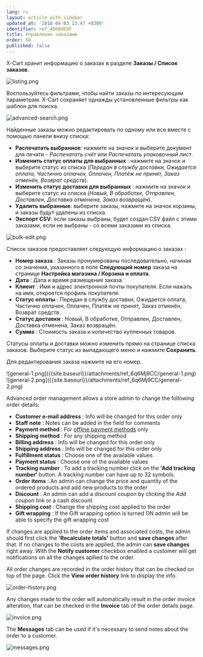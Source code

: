 ```yaml
---
lang: ru
layout: article_with_sidebar
updated_at: '2018-04-03 13:47 +0300'
identifier: ref_4DhBdE0F
title: Управление заказами
order: 50
published: false
---
```

X-Cart хранит информацию о заказах в разделе **Заказы / Список заказов**.

![listing.png]({{site.baseurl}}/attachments/ref_6q6Mj9CC/listing.png)

Воспользуйтесь фильтрами, чтобы найти заказы по интересующим параметрам. X-Cart сохраняет однажды установленные фильтры как шаблон для поиска.

![advanced-search.png]({{site.baseurl}}/attachments/ref_6q6Mj9CC/advanced-search.png)

Найденные заказы можно редактировать по одному или все вместе с помощью панели внизу списка:
* **Распечатать выбранное**: нажмите на значок и выберите документ для печати - _Распечатать счёт_ или _Распечатать упаковочный лист_.
* **Изменить статус оплаты для выбранных** : нажмите на значок и выберите статус из списка (_Передан в службу доставки, Ожидается оплата, Частично оплачен, Оплачен, Платёж не принят, Заказ отменён, Возврат средств_).
* **Изменить статус доставки для выбранных** : нажмите на значок и выберите статус из списка (_Новый, В обработке, Отправлен, Доставлен, Доставка отменена, Заказ возвращён_).
* **Удалить выбранные**: выберите заказы, нажмите на значок корзины, и заказы будут удалены из списка.
* **Экспорт CSV**: если заказы выбраны, будет создан CSV файл с этими заказами, если не выбраны - со всеми заказами из списка.

![bulk-edit.png]({{site.baseurl}}/attachments/ref_6q6Mj9CC/bulk-edit.png)

Список заказов предоставляет следующую информацию о заказах
:
* **Номер заказа** : Заказы пронумерованы последовательно, начиная со значения, указанного в поле **Следующий номер** заказа  на странице **Настройка магазина / Корзина и оплата**.
* **Дата** : Дата и время размещения заказа.
* **Клиент** : Имя и адрес электронной почты покупателя. Если нажать на имя, откроется профиль покупателя.
* **Статус оплаты** : Передан в службу доставки, Ожидается оплата, Частично оплачен, Оплачен, Платёж не принят, Заказ отменён, Возврат средств.
* **Статус доставки** : Новый, В обработке, Отправлен, Доставлен, Доставка отменена, Заказ возвращён.
* **Сумма** : Стоимость заказа и количество купленных товаров.

Статусы оплаты и доставки можно изменить прямо на странице списка заказов. Выберите статус из выпадающего меню и нажмите **Сохранить**. 

Для редактирования заказа нажмите на его номер.

<div class="ui stackable three column grid">
  <div class="column" markdown="span">![general-1.png]({{site.baseurl}}/attachments/ref_6q6Mj9CC/general-1.png)</div>
  <div class="column" markdown="span">![general-2.png]({{site.baseurl}}/attachments/ref_6q6Mj9CC/general-2.png)</div>
</div>

Advanced order management allows a store admin to change the following order details:
* **Customer e-mail address** : Info will be changed for this order only
* **Staff note** : Notes can be added in the field for comments
* **Payment method** : For [offline payment methods](https://kb.x-cart.com/payments/accepting_payments.html#offline-payment-methods "Managing Orders in X-Cart") only
* **Shipping method** : For any shipping method
* **Billing address** : Info will be changed for this order only
* **Shipping address** : Info will be changed for this order only
* **Fulfillment status** : Choose one of the available values
* **Payment status** : Choose one of the available values
* **Tracking number** : To add a tracking number click on the **'Add tracking number'** button. A tracking number can have up to 32 symbols.
* **Order items** : An admin can change the price and quantity of the ordered products and add new products to the order
* **Discount** : An admin can add a discount coupon by clicking the _Add coupon_ link or a cash discount
* **Shipping cost** : Change the shipping cost applied to the order
* **Gift wrapping** : If the Gift wrapping option is turned ON admin will be able to specify the gift wrapping cost

If changes are applied to the order items and associated costs, the admin should first click the **'Recalculate totals'** button and **save changes** after that. If no changes to the costs are applied, the admin can **save changes** right away. With the **Notify customer** checkbox enabled a customer will get notifications on all the changes apllied to the order. 

All order changes are recorded in the order history that can be checked on top of the page. Click the **View order history** link to display the info. 

![order-history.png]({{site.baseurl}}/attachments/ref_6q6Mj9CC/order-history.png)

Any changes made to the order will automatically result in the order invoice alteration, that can be checked in the **Invoice** tab of the order details page.

![invoice.png]({{site.baseurl}}/attachments/ref_6q6Mj9CC/invoice.png)

The **Messages** tab can be used if it's necessary to send notes about the order to a customer. 

![messages.png]({{site.baseurl}}/attachments/ref_6q6Mj9CC/messages.png)

